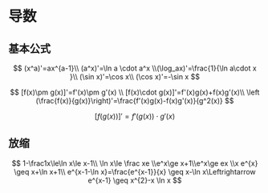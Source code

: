 # 导数

## 基本公式

$$
(x^a)'=ax^{a-1}\\
(a^x)'=\ln a \cdot a^x
\\(\log_ax)'=\frac{1}{\ln a\cdot x }\\
(\sin x)'=\cos x\\
(\cos x)'=-\sin x
$$

$$
[f(x)\pm g(x)]'=f'(x)\pm g'(x) \\
[f(x)\cdot g(x)]'=f'(x)g(x)+f(x)g'(x)\\
\left (\frac{f(x)}{g(x)}\right)'=\frac{f'(x)g(x)-f(x)g'(x)}{g^2(x)}
$$

$$
[f(g(x))]'=f'(g(x))\cdot g'(x)
$$

## 放缩

$$
1-\frac1x\le\ln x\le x-1\\
\ln x\le \frac xe
\\e^x\ge x+1\\e^x\ge ex
\\x e^{x} \geq x+\ln x+1\\
e^{x-1-\ln x}=\frac{e^{x-1}}{x} \geq x-\ln x\Leftrightarrow e^{x-1} \geq x^{2}-x \ln x
$$



